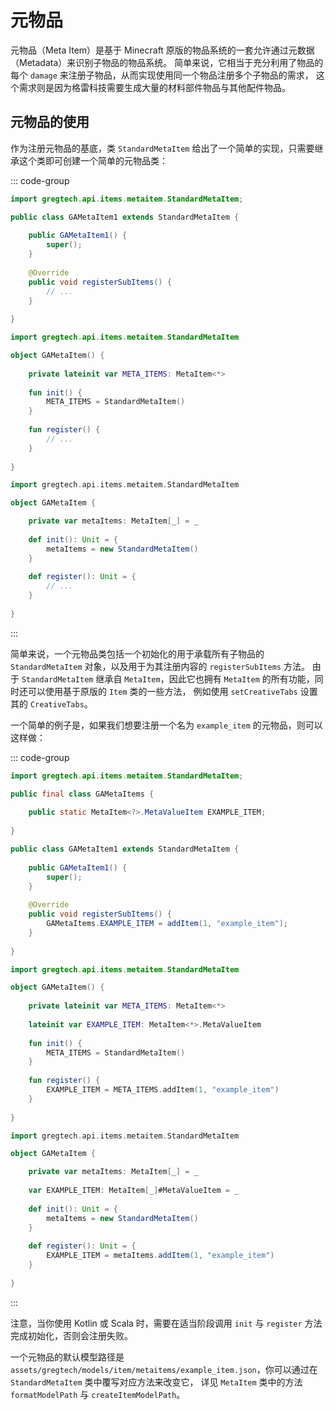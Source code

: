 # 元物品

元物品（Meta Item）是基于 Minecraft 原版的物品系统的一套允许通过元数据（Metadata）来识别子物品的物品系统。
简单来说，它相当于充分利用了物品的每个 `damage` 来注册子物品，从而实现使用同一个物品注册多个子物品的需求，
这个需求则是因为格雷科技需要生成大量的材料部件物品与其他配件物品。

## 元物品的使用

作为注册元物品的基底，类 `StandardMetaItem` 给出了一个简单的实现，只需要继承这个类即可创建一个简单的元物品类：

::: code-group

```java
import gregtech.api.items.metaitem.StandardMetaItem;

public class GAMetaItem1 extends StandardMetaItem {
    
    public GAMetaItem1() {
        super();
    }
    
    @Override
    public void registerSubItems() {
        // ...
    }
    
}
```

```kotlin
import gregtech.api.items.metaitem.StandardMetaItem

object GAMetaItem() {
    
    private lateinit var META_ITEMS: MetaItem<*>
    
    fun init() {
        META_ITEMS = StandardMetaItem()
    }
    
    fun register() {
        // ...
    }
    
}

```

```scala
import gregtech.api.items.metaitem.StandardMetaItem

object GAMetaItem {

    private var metaItems: MetaItem[_] = _
    
    def init(): Unit = {
        metaItems = new StandardMetaItem()
    }
    
    def register(): Unit = {
        // ...
    }
    
}

```

:::

简单来说，一个元物品类包括一个初始化的用于承载所有子物品的 `StandardMetaItem` 对象，以及用于为其注册内容的 `registerSubItems` 方法。
由于 `StandardMetaItem` 继承自 `MetaItem`，因此它也拥有 `MetaItem` 的所有功能，同时还可以使用基于原版的 `Item` 类的一些方法，
例如使用 `setCreativeTabs` 设置其的 `CreativeTabs`。

一个简单的例子是，如果我们想要注册一个名为 `example_item` 的元物品，则可以这样做：

::: code-group

```java
import gregtech.api.items.metaitem.StandardMetaItem;

public final class GAMetaItems {
    
    public static MetaItem<?>.MetaValueItem EXAMPLE_ITEM;
    
}

public class GAMetaItem1 extends StandardMetaItem {
    
    public GAMetaItem1() {
        super();
    }
    
    @Override
    public void registerSubItems() {
        GAMetaItems.EXAMPLE_ITEM = addItem(1, "example_item");
    }
    
}
```

```kotlin
import gregtech.api.items.metaitem.StandardMetaItem

object GAMetaItem() {
    
    private lateinit var META_ITEMS: MetaItem<*>
    
    lateinit var EXAMPLE_ITEM: MetaItem<*>.MetaValueItem
    
    fun init() {
        META_ITEMS = StandardMetaItem()
    }
    
    fun register() {
        EXAMPLE_ITEM = META_ITEMS.addItem(1, "example_item")
    }
    
}

```

```scala
import gregtech.api.items.metaitem.StandardMetaItem

object GAMetaItem {

    private var metaItems: MetaItem[_] = _
    
    var EXAMPLE_ITEM: MetaItem[_]#MetaValueItem = _
    
    def init(): Unit = {
        metaItems = new StandardMetaItem()
    }
    
    def register(): Unit = {
        EXAMPLE_ITEM = metaItems.addItem(1, "example_item")
    }
    
}

```

:::

注意，当你使用 Kotlin 或 Scala 时，需要在适当阶段调用 `init` 与 `register` 方法完成初始化，否则会注册失败。

一个元物品的默认模型路径是 `assets/gregtech/models/item/metaitems/example_item.json`，你可以通过在 `StandardMetaItem` 类中覆写对应方法来改变它，
详见 `MetaItem` 类中的方法 `formatModelPath` 与 `createItemModelPath`。